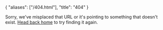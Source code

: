 {
    "aliases": ["/404.html"],
    "title": "404"
}

Sorry, we've misplaced that URL or it's pointing to something that doesn't exist. [Head back home](/) to try finding it again.
